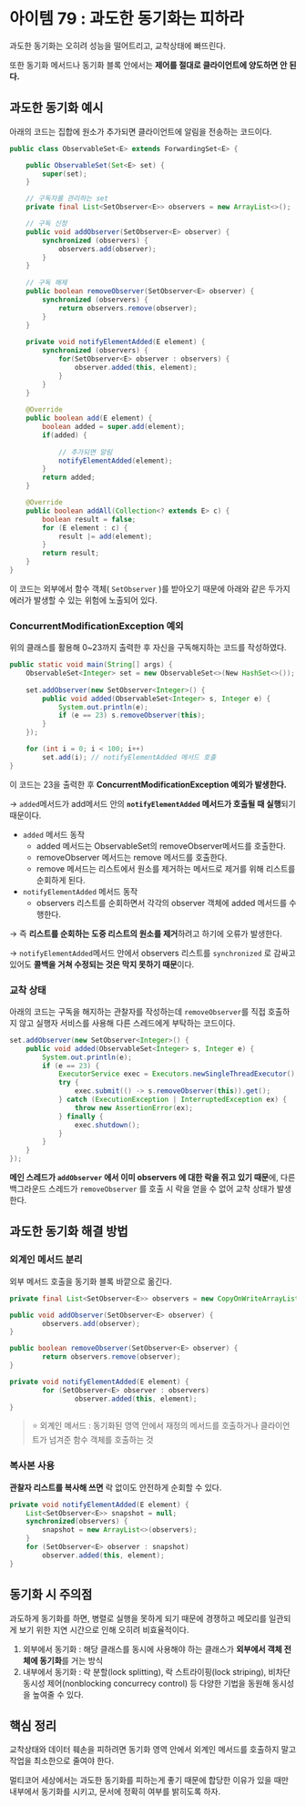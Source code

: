 # 아이템 79 : 과도한 동기화는 피하라

과도한 동기화는 오히려 성능을 떨어트리고, 교착상태에 빠뜨린다.

또한 동기화 메서드나 동기화 블록 안에서는 **제어를 절대로 클라이언트에 양도하면 안 된다.**

## 과도한 동기화 예시

아래의 코드는 집합에 원소가 추가되면 클라이언트에 알림을 전송하는 코드이다.

```java
public class ObservableSet<E> extends ForwardingSet<E> {

    public ObservableSet(Set<E> set) {
        super(set);
    }

	// 구독자를 관리하는 set
    private final List<SetObserver<E>> observers = new ArrayList<>();

	// 구독 신청
    public void addObserver(SetObserver<E> observer) {
        synchronized (observers) {
            observers.add(observer);
        }
    }
    
    // 구독 해제
    public boolean removeObserver(SetObserver<E> observer) {
        synchronized (observers) {
            return observers.remove(observer);
        }
    }
    
    private void notifyElementAdded(E element) {
        synchronized (observers) {
            for(SetObserver<E> observer : observers) {
                observer.added(this, element);
            }
        }
    }
    
    @Override
    public boolean add(E element) {
        boolean added = super.add(element);
        if(added) {
		    
            // 추가되면 알림
            notifyElementAdded(element); 
        }
        return added;
    }

    @Override
    public boolean addAll(Collection<? extends E> c) {
        boolean result = false;
        for (E element : c) {
            result |= add(element); 
        }
        return result;
    }
}
```

이 코드는 외부에서 함수 객체( `SetObserver` )를 받아오기 때문에 아래와 같은 두가지 에러가 발생할 수 있는 위험에 노출되어 있다.

### **ConcurrentModificationException 예외**

위의 클래스를 활용해 0~23까지 출력한 후 자신을 구독해지하는 코드를 작성하였다.

```java
public static void main(String[] args) {
	ObservableSet<Integer> set = new ObservableSet<>(New HashSet<>());
	
	set.addObserver(new SetObserver<Integer>() {
		public void added(ObservableSet<Integer> s, Integer e) {
			System.out.println(e);
			if (e == 23) s.removeObserver(this);
		}
	});

	for (int i = 0; i < 100; i++) 
		set.add(i); // notifyElementAdded 메서드 호출
}
```

이 코드는 23을 출력한 후 **ConcurrentModificationException 예외가 발생한다.**

→ `added`메서드가 add메서드 안의 **`notifyElementAdded` 메서드가 호출될 때 실행**되기 때문이다.

- `added` 메서드 동작
    - added 메서드는 ObservableSet의 removeObserver메서드를 호출한다.
    - removeObserver 메서드는 remove 메서드를 호출한다.
    - remove 메서드는 리스트에서 원소를 제거하는 메서드로 제거를 위해 리스트를 순회하게 된다.
- `notifyElementAdded` 메서드 동작
    - observers 리스트를 순회하면서 각각의 observer 객체에 added 메서드를 수행한다.

→ 즉 **리스트를 순회하는 도중 리스트의 원소를 제거**하려고 하기에 오류가 발생한다.

→ `notifyElementAdded`메서드 안에서 observers 리스트를 `synchronized` 로 감싸고 있어도 **콜백을 거쳐 수정되는 것은 막지 못하기 때문**이다.

### 교착 상태

아래의 코드는 구독을 해지하는 관찰자를 작성하는데 `removeObserver`를 직접 호출하지 않고 실행자 서비스를 사용해 다른 스레드에게 부탁하는 코드이다.

```java
set.addObserver(new SetObserver<Integer>() {
    public void added(ObservableSet<Integer> s, Integer e) {
        System.out.println(e);
        if (e == 23) {
            ExecutorService exec = Executors.newSingleThreadExecutor();
            try {
                exec.submit(() -> s.removeObserver(this)).get();
            } catch (ExecutionException | InterruptedException ex) {
                throw new AssertionError(ex);
            } finally {
                exec.shutdown();
            }
        }
    }
});
```

**메인 스레드가 `addObserver` 에서 이미 observers 에 대한 락을 쥐고 있기 때문**에, 다른 백그라운드 스레드가 `removeObserver` 를 호출 시 락을 얻을 수 없어 교착 상태가 발생한다.

## 과도한 동기화 해결 방법

### 외계인 메서드 분리

외부 메서드 호출을 동기화 블록 바깥으로 옮긴다.

```java
private final List<SetObserver<E>> observers = new CopyOnWriteArrayList<>();

public void addObserver(SetObserver<E> observer) {
		observers.add(observer);
}

public boolean removeObserver(SetObserver<E> observer) {
		return observers.remove(observer);
}

private void notifyElementAdded(E element) {
		for (SetObserver<E> observer : observers)
				observer.added(this, element);
}
```

> ⭐ 외계인 메서드 : 동기화된 영역 안에서 재정의 메서드를 호출하거나 클라이언트가 넘겨준 함수 객체를 호출하는 것


### 복사본 사용

**관찰자 리스트를 복사해 쓰면** 락 없이도 안전하게 순회할 수 있다.

```java
private void notifyElementAdded(E element) {
    List<SetObserver<E>> snapshot = null;
    synchronized(observers) {
        snapshot = new ArrayList<>(observers);
    }
    for (SetObserver<E> observer : snapshot)
        observer.added(this, element);
}
```

## 동기화 시 주의점

과도하게 동기화를 하면, 병렬로 실행을 못하게 되기 때문에 경쟁하고 메모리를 일관되게 보기 위한 지연 시간으로 인해 오히려 비효율적이다.

1. 외부에서 동기화 : 해당 클래스를 동시에 사용해야 하는 클래스가 **외부에서 객체 전체에 동기화**를 거는 방식
2. 내부에서 동기화 : 락 분할(lock splitting), 락 스트라이핑(lock striping), 비차단 동시성 제어(nonblocking concurrecy control) 등 다양한 기법을 동원해 동시성을 높여줄 수 있다.

## 핵심 정리

교착상태와 데이터 훼손을 피하려면 동기화 영역 안에서 외계인 메서드를 호출하지 말고 작업을 최소한으로 줄여야 한다. 

멀티코어 세상에서는 과도한 동기화를 피하는게 좋기 때문에 합당한 이유가 있을 때만 내부에서 동기화를 시키고, 문서에 정확히 여부를 밝히도록 하자.